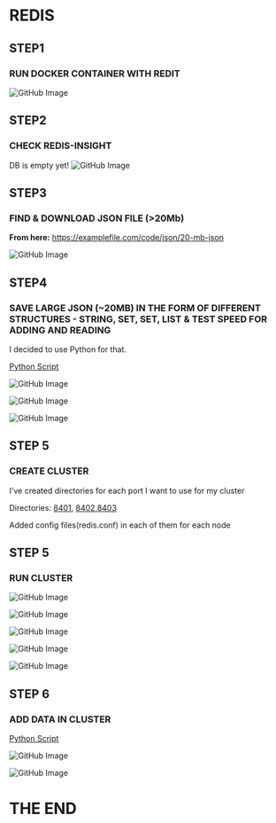 # REDIS

## STEP1
### RUN DOCKER CONTAINER WITH REDIT

![GitHub Image](/REDIS/images/1.png)
## STEP2
### CHECK REDIS-INSIGHT

DB is empty yet!
![GitHub Image](/REDIS/images/2.png)

## STEP3
### FIND & DOWNLOAD JSON FILE (>20Mb)
**From here:** https://examplefile.com/code/json/20-mb-json

![GitHub Image](/REDIS/images/3.png)

## STEP4
### SAVE LARGE JSON (~20MB) IN THE FORM OF DIFFERENT STRUCTURES - STRING, SET, SET, LIST & TEST SPEED FOR ADDING AND READING

I decided to use Python for that.

[Python Script](/REDIS/main.py)

![GitHub Image](/REDIS/images/4.png)

![GitHub Image](/REDIS/images/5.png)

![GitHub Image](/REDIS/images/6.png)


## STEP 5

### CREATE CLUSTER

I've created directories for each port I want to use for my cluster

Directories: [8401](/REDIS/8401), [8402](/REDIS/8402),[8403](/REDIS/8403)

Added config files(redis.conf) in each of them for each node 

## STEP 5
### RUN CLUSTER

![GitHub Image](/REDIS/images/7.png)

![GitHub Image](/REDIS/images/8.png)

![GitHub Image](/REDIS/images/10.png)

![GitHub Image](/REDIS/images/9.png)

![GitHub Image](/REDIS/images/11.png)

## STEP 6
### ADD DATA IN CLUSTER

[Python Script](/REDIS/main_cluster.py)

![GitHub Image](/REDIS/images/12.png)

![GitHub Image](/REDIS/images/13.png)


# THE END